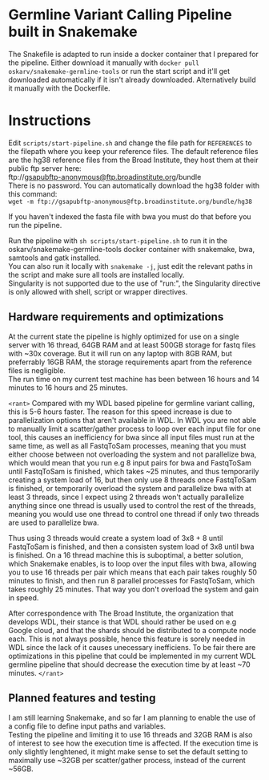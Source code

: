 # Germline Variant Calling Pipeline built in Snakemake  

The Snakefile is adapted to run inside a docker container that I prepared for the pipeline. Either download it manually with `docker pull oskarv/snakemake-germline-tools`
or run the start script and it'll get downloaded automatically if it isn't already downloaded. Alternatively build it manually with the Dockerfile.  

# Instructions  
Edit `scripts/start-pipeline.sh` and change the file path for `REFERENCES` to the filepath where you keep your reference files. The default reference files 
are the hg38 reference files from the Broad Institute, they host them at their public ftp server here:  
ftp://gsapubftp-anonymous@ftp.broadinstitute.org/bundle  
There is no password. You can automatically download the hg38 folder with this command:  
`wget -m ftp://gsapubftp-anonymous@ftp.broadinstitute.org/bundle/hg38`  

If you haven't indexed the fasta file with bwa you must do that before you run the pipeline.  

Run the pipeline with `sh scripts/start-pipeline.sh` to run it in the oskarv/snakemake-germline-tools docker container with snakemake, bwa, samtools and 
gatk installed.  
You can also run it locally with `snakemake -j`, just edit the relevant paths in the script and make sure all tools are installed locally.  
Singularity is not supported due to the use of "run:", the Singularity directive is only allowed with shell, script or wrapper directives.

## Hardware requirements and optimizations  
At the current state the pipeline is highly optimized for use on a single server with 16 thread, 64GB RAM and at least 500GB storage for fastq files
with ~30x coverage. But it will run on any laptop with 8GB RAM, but preferrably 16GB RAM, the storage requirements apart from the reference files is negligible.  
The run time on my current test machine has been between 16 hours and 14 minutes to 16 hours and 25 minutes.  

`<rant>` Compared with my WDL 
based pipeline for germline variant calling, this is 5-6 hours faster. The reason for this speed increase is due to parallelization options that aren't
available in WDL. In WDL you are not able to manually limit a scatter/gather process to loop over each input file for one tool, this causes an inefficiency
for bwa since all input files must run at the same time, as well as all FastqToSam processes, meaning that you must either choose between not overloading 
the system and not parallelize bwa, which would mean that you run e.g 8 input pairs for bwa and FastqToSam until FastqToSam is finished, which takes ~25 
minutes, and thus temporarily creating a system load of 16, but then only use 8 threads once FastqToSam is finished, or temporarily overload the system 
and parallelize bwa with at least 3 threads, since I expect using 2 threads won't actually parallelize anything since one thread is usually used to control
the rest of the threads, meaning you would use one thread to control one thread if only two threads are used to parallelize bwa.  

Thus using 3 threads would
create a system load of 3x8 + 8 until FastqToSam is finished, and then a consisten system load of  3x8 until bwa is finished. On a 16 thread machine this 
is suboptimal, a better solution, which Snakemake enables, is to loop over the input files with bwa, allowing you to use 16 threads per pair which means 
that each pair takes roughly 50 minutes to finish, and then run 8 parallel processes for FastqToSam, which takes roughly 25 minutes. That way you don't 
overload the system and gain in speed.  

After correspondence with The Broad Institute, the organization that develops WDL, their stance is that WDL should
 rather be used on e.g Google cloud, and that the shards should be distributed to a compute node each. This is not always possible, hence this feature is
 sorely needed in WDL since the lack of it causes unecessary inefficiens. To be fair there are optimizations in this pipeline that could be implemented
in my current WDL germline pipeline that should decrease the execution time by at least ~70 minutes. `</rant>`

## Planned features and testing  
I am still learning Snakemake, and so far I am planning to enable the use of a config file to define input paths and variables.  
Testing the pipeline and limiting it to use 16 threads and 32GB RAM is also of interest to see how the execution time is affected. If the execution time 
is only slightly lenghtened, it might make sense to set the default setting to maximally use ~32GB per scatter/gather process, instead of the current ~56GB.
